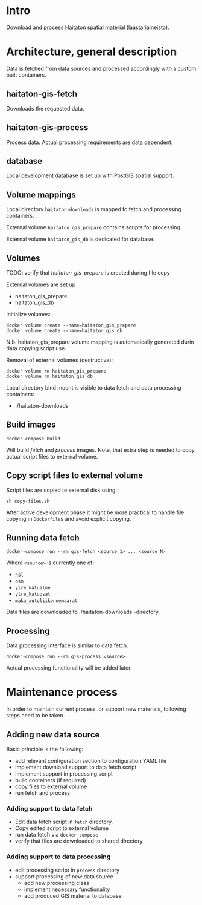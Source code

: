 # Intro

Download and process Haitaton spatial material (laastariaineisto).

# Architecture, general description

Data is fetched from data sources and processed accordingly with a custom built containers.

## haitaton-gis-fetch

Downloads the requested data.

## haitaton-gis-process

Process data. Actual processing requirements are data dependent.

## database

Local development database is set up with PostGIS spatial support.

## Volume mappings

Local directory `haitaton-downloads` is mapped to fetch and processing containers.

External volume `haitaton_gis_prepare` contains scripts for processing.

External volume `haitaton_gis_db` is dedicated for database.

## Volumes

TODO: verify that *haitaton_gis_prepare* is created during file copy

External volumes are set up
* haitaton_gis_prepare
* haitaton_gis_db

Initialize volumes:

```
docker volume create --name=haitaton_gis_prepare
docker volume create --name=haitaton_gis_db
```
N.b. haitaton_gis_prepare volume mapping is automatically generated durin data copying script use.

Removal of external volumes (destructive):
```
docker volume rm haitaton_gis_prepare
docker volume rm haitaton_gis_db
```

Local directory bind mount is visible to data fetch and data processing containers:
* ./haitaton-downloads

## Build images

```
docker-compose build
```

Will build _fetch_ and _process_ images. Note, that extra step is needed
to copy actual script files to external volume.

## Copy script files to external volume

Script files are copied to external disk using:

```
sh copy-files.sh
```

After active development phase it might be more practical to handle file
copying in `Dockerfile`s and avoid explicit copying.

## Running data fetch

```
docker-compose run --rm gis-fetch <source_1> ... <source_N>
```
Where `<source>` is currently one of:
* `hsl`
* `osm`
* `ylre_katualue`
* `ylre_katuosat`
* `maka_autoliikennemaarat`

Data files are downloaded to ./haitaton-downloads -directory.

## Processing

Data processing interface is similar to data fetch.

```
docker-compose run --rm gis-process <source>
```

Actual processing functionality will be added later.

# Maintenance process

In order to maintain current process, or support new materials, following
steps need to be taken.

## Adding new data source

Basic principle is the following:

* add relevant configuration section to configuration YAML file
* implement download support to data fetch script
* implement support in processing script
* build containers (if required)
* copy files to external volume
* run fetch and process

### Adding support to data fetch

* Edit data fetch script in `fetch` directory.
* Copy edited script to external volume
* run data fetch via `docker compose`
* verify that files are downloaded to shared directory

### Adding support to data processing

* edit processing script in `process` directory
* support processing of new data source
    * add new processing class
    * implement necessary functionality
    * add produced GIS material to database
